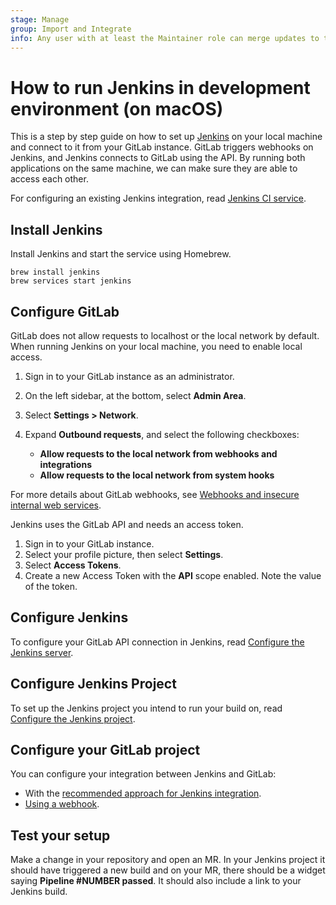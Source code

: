 ```yaml
---
stage: Manage
group: Import and Integrate
info: Any user with at least the Maintainer role can merge updates to this content. For details, see https://docs.gitlab.com/ee/development/development_processes.html#development-guidelines-review.
---
```


# How to run Jenkins in development environment (on macOS)

This is a step by step guide on how to set up [Jenkins](https://www.jenkins.io/) on your local machine and connect to it from your GitLab instance. GitLab triggers webhooks on Jenkins, and Jenkins connects to GitLab using the API. By running both applications on the same machine, we can make sure they are able to access each other.

For configuring an existing Jenkins integration, read [Jenkins CI service](../../integration/jenkins.md).

## Install Jenkins

Install Jenkins and start the service using Homebrew.

```shell
brew install jenkins
brew services start jenkins
```

## Configure GitLab

GitLab does not allow requests to localhost or the local network by default. When running Jenkins on your local machine, you need to enable local access.

1. Sign in to your GitLab instance as an administrator.
1. On the left sidebar, at the bottom, select **Admin Area**.
1. Select **Settings > Network**.
1. Expand **Outbound requests**, and select the following checkboxes:

   - **Allow requests to the local network from webhooks and integrations**
   - **Allow requests to the local network from system hooks**

  For more details about GitLab webhooks, see [Webhooks and insecure internal web services](../../security/webhooks.md).

Jenkins uses the GitLab API and needs an access token.

1. Sign in to your GitLab instance.
1. Select your profile picture, then select **Settings**.
1. Select **Access Tokens**.
1. Create a new Access Token with the **API** scope enabled. Note the value of the token.

## Configure Jenkins

To configure your GitLab API connection in Jenkins, read
[Configure the Jenkins server](../../integration/jenkins.md#configure-the-jenkins-server).

## Configure Jenkins Project

To set up the Jenkins project you intend to run your build on, read
[Configure the Jenkins project](../../integration/jenkins.md#configure-the-jenkins-project).

## Configure your GitLab project

You can configure your integration between Jenkins and GitLab:

- With the [recommended approach for Jenkins integration](../../integration/jenkins.md#with-a-jenkins-server-url).
- [Using a webhook](../../integration/jenkins.md#with-a-webhook).

## Test your setup

Make a change in your repository and open an MR. In your Jenkins project it should have triggered a new build and on your MR, there should be a widget saying **Pipeline #NUMBER passed**.
It should also include a link to your Jenkins build.
